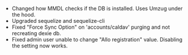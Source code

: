 - Changed how MMDL checks if the DB is installed. Uses Umzug under the hood.
- Upgraded sequelize and sequelize-cli
- Fixed "Force Sync Option" on 'accounts/caldav' purging and not recreating dexie db.
- Fixed admin user unable to change "Allo registration" value. Disabling the setting now works.